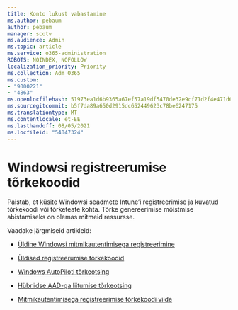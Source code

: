 ```yaml
---
title: Konto lukust vabastamine
ms.author: pebaum
author: pebaum
manager: scotv
ms.audience: Admin
ms.topic: article
ms.service: o365-administration
ROBOTS: NOINDEX, NOFOLLOW
localization_priority: Priority
ms.collection: Adm_O365
ms.custom:
- "9000221"
- "4863"
ms.openlocfilehash: 51973ea1d6b9365a67ef57a19df5470de32e9cf71d2f4e471d69e7fa2caa44a9
ms.sourcegitcommit: b5f7da89a650d2915dc652449623c78be6247175
ms.translationtype: MT
ms.contentlocale: et-EE
ms.lasthandoff: 08/05/2021
ms.locfileid: "54047324"
---
```

# <a name="windows-enrolment-error-codes"></a>Windowsi registreerumise tõrkekoodid

Paistab, et küsite Windowsi seadmete Intune’i registreerimise ja kuvatud tõrkekoodi või tõrketeate kohta. Tõrke genereerimise mõistmise abistamiseks on olemas mitmeid ressursse.
 
Vaadake järgmiseid artikleid:

- [Üldine Windowsi mitmikautentimisega registreerimine](https://docs.microsoft.com/mem/intune/enrollment/troubleshoot-windows-enrollment-errors)

- [Üldised registreerumise tõrkekoodid](https://docs.microsoft.com/mem/intune/enrollment/troubleshoot-device-enrollment-in-intune#general-enrollment-error-codes)

- [Windows AutoPiloti tõrkeotsing](https://docs.microsoft.com/windows/deployment/windows-autopilot/troubleshooting)

- [Hübriidse AAD-ga liitumise tõrkeotsing](https://docs.microsoft.com/azure/active-directory/devices/troubleshoot-hybrid-join-windows-current)

- [Mitmikautentimisega registreerimise tõrkekoodi viide](https://docs.microsoft.com/windows/win32/mdmreg/mdm-registration-constants)
